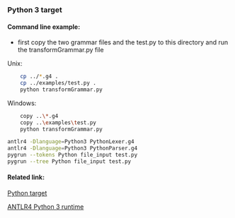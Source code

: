 ### Python 3 target

#### Command line example:
- first copy the two grammar files and the test.py to this directory and run the transformGrammar.py file

Unix:
```bash
    cp ../*.g4 .
    cp ../examples/test.py .
    python transformGrammar.py
```

Windows:
```bash
    copy ..\*.g4
    copy ..\examples\test.py
    python transformGrammar.py
```

```bash
antlr4 -Dlanguage=Python3 PythonLexer.g4
antlr4 -Dlanguage=Python3 PythonParser.g4
pygrun --tokens Python file_input test.py
pygrun --tree Python file_input test.py
```

#### Related link:
[Python target](https://github.com/antlr/antlr4/blob/master/doc/python-target.md)

[ANTLR4 Python 3 runtime](https://pypi.org/project/antlr4-python3-runtime/)
